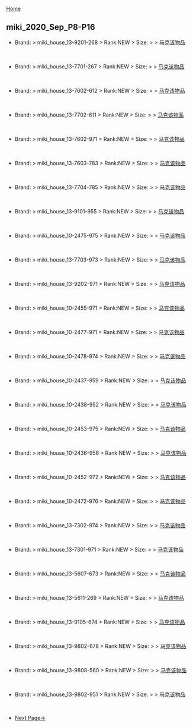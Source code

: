 [Home](../readme.md) 
## miki_2020_Sep_P8-P16
* Brand: > miki_house_13-9201-268 > Rank:NEW > Size: >  > [马克该物品](https://github.com/kuroei/buyer/issues/new?title=miki_house_13-9201-268&body=miki_house_13-9201-268%3Cbr%3E%3Cbr%3E%60&labels=miki_yahoo&code=%60)

<br>
* Brand: > miki_house_13-7701-267 > Rank:NEW > Size: >  > [马克该物品](https://github.com/kuroei/buyer/issues/new?title=miki_house_13-7701-267&body=miki_house_13-7701-267%3Cbr%3E%3Cbr%3E%60&labels=miki_yahoo&code=%60)

<br>
* Brand: > miki_house_13-7602-612 > Rank:NEW > Size: >  > [马克该物品](https://github.com/kuroei/buyer/issues/new?title=miki_house_13-7602-612&body=miki_house_13-7602-612%3Cbr%3E%3Cbr%3E%60&labels=miki_yahoo&code=%60)

<br>
* Brand: > miki_house_13-7702-611 > Rank:NEW > Size: >  > [马克该物品](https://github.com/kuroei/buyer/issues/new?title=miki_house_13-7702-611&body=miki_house_13-7702-611%3Cbr%3E%3Cbr%3E%60&labels=miki_yahoo&code=%60)

<br>
* Brand: > miki_house_13-7602-971 > Rank:NEW > Size: >  > [马克该物品](https://github.com/kuroei/buyer/issues/new?title=miki_house_13-7602-971&body=miki_house_13-7602-971%3Cbr%3E%3Cbr%3E%60&labels=miki_yahoo&code=%60)

<br>
* Brand: > miki_house_13-7603-783 > Rank:NEW > Size: >  > [马克该物品](https://github.com/kuroei/buyer/issues/new?title=miki_house_13-7603-783&body=miki_house_13-7603-783%3Cbr%3E%3Cbr%3E%60&labels=miki_yahoo&code=%60)

<br>
* Brand: > miki_house_13-7704-785 > Rank:NEW > Size: >  > [马克该物品](https://github.com/kuroei/buyer/issues/new?title=miki_house_13-7704-785&body=miki_house_13-7704-785%3Cbr%3E%3Cbr%3E%60&labels=miki_yahoo&code=%60)

<br>
* Brand: > miki_house_13-9101-955 > Rank:NEW > Size: >  > [马克该物品](https://github.com/kuroei/buyer/issues/new?title=miki_house_13-9101-955&body=miki_house_13-9101-955%3Cbr%3E%3Cbr%3E%60&labels=miki_yahoo&code=%60)

<br>
* Brand: > miki_house_10-2475-975 > Rank:NEW > Size: >  > [马克该物品](https://github.com/kuroei/buyer/issues/new?title=miki_house_10-2475-975&body=miki_house_10-2475-975%3Cbr%3E%3Cbr%3E%60&labels=miki_yahoo&code=%60)

<br>
* Brand: > miki_house_13-7703-973 > Rank:NEW > Size: >  > [马克该物品](https://github.com/kuroei/buyer/issues/new?title=miki_house_13-7703-973&body=miki_house_13-7703-973%3Cbr%3E%3Cbr%3E%60&labels=miki_yahoo&code=%60)

<br>
* Brand: > miki_house_13-9202-971 > Rank:NEW > Size: >  > [马克该物品](https://github.com/kuroei/buyer/issues/new?title=miki_house_13-9202-971&body=miki_house_13-9202-971%3Cbr%3E%3Cbr%3E%60&labels=miki_yahoo&code=%60)

<br>
* Brand: > miki_house_10-2455-971 > Rank:NEW > Size: >  > [马克该物品](https://github.com/kuroei/buyer/issues/new?title=miki_house_10-2455-971&body=miki_house_10-2455-971%3Cbr%3E%3Cbr%3E%60&labels=miki_yahoo&code=%60)

<br>
* Brand: > miki_house_10-2477-971 > Rank:NEW > Size: >  > [马克该物品](https://github.com/kuroei/buyer/issues/new?title=miki_house_10-2477-971&body=miki_house_10-2477-971%3Cbr%3E%3Cbr%3E%60&labels=miki_yahoo&code=%60)

<br>
* Brand: > miki_house_10-2478-974 > Rank:NEW > Size: >  > [马克该物品](https://github.com/kuroei/buyer/issues/new?title=miki_house_10-2478-974&body=miki_house_10-2478-974%3Cbr%3E%3Cbr%3E%60&labels=miki_yahoo&code=%60)

<br>
* Brand: > miki_house_10-2437-959 > Rank:NEW > Size: >  > [马克该物品](https://github.com/kuroei/buyer/issues/new?title=miki_house_10-2437-959&body=miki_house_10-2437-959%3Cbr%3E%3Cbr%3E%60&labels=miki_yahoo&code=%60)

<br>
* Brand: > miki_house_10-2438-952 > Rank:NEW > Size: >  > [马克该物品](https://github.com/kuroei/buyer/issues/new?title=miki_house_10-2438-952&body=miki_house_10-2438-952%3Cbr%3E%3Cbr%3E%60&labels=miki_yahoo&code=%60)

<br>
* Brand: > miki_house_10-2453-975 > Rank:NEW > Size: >  > [马克该物品](https://github.com/kuroei/buyer/issues/new?title=miki_house_10-2453-975&body=miki_house_10-2453-975%3Cbr%3E%3Cbr%3E%60&labels=miki_yahoo&code=%60)

<br>
* Brand: > miki_house_10-2436-956 > Rank:NEW > Size: >  > [马克该物品](https://github.com/kuroei/buyer/issues/new?title=miki_house_10-2436-956&body=miki_house_10-2436-956%3Cbr%3E%3Cbr%3E%60&labels=miki_yahoo&code=%60)

<br>
* Brand: > miki_house_10-2452-972 > Rank:NEW > Size: >  > [马克该物品](https://github.com/kuroei/buyer/issues/new?title=miki_house_10-2452-972&body=miki_house_10-2452-972%3Cbr%3E%3Cbr%3E%60&labels=miki_yahoo&code=%60)

<br>
* Brand: > miki_house_10-2472-976 > Rank:NEW > Size: >  > [马克该物品](https://github.com/kuroei/buyer/issues/new?title=miki_house_10-2472-976&body=miki_house_10-2472-976%3Cbr%3E%3Cbr%3E%60&labels=miki_yahoo&code=%60)

<br>
* Brand: > miki_house_13-7302-974 > Rank:NEW > Size: >  > [马克该物品](https://github.com/kuroei/buyer/issues/new?title=miki_house_13-7302-974&body=miki_house_13-7302-974%3Cbr%3E%3Cbr%3E%60&labels=miki_yahoo&code=%60)

<br>
* Brand: > miki_house_13-7301-971 > Rank:NEW > Size: >  > [马克该物品](https://github.com/kuroei/buyer/issues/new?title=miki_house_13-7301-971&body=miki_house_13-7301-971%3Cbr%3E%3Cbr%3E%60&labels=miki_yahoo&code=%60)

<br>
* Brand: > miki_house_13-5607-673 > Rank:NEW > Size: >  > [马克该物品](https://github.com/kuroei/buyer/issues/new?title=miki_house_13-5607-673&body=miki_house_13-5607-673%3Cbr%3E%3Cbr%3E%60&labels=miki_yahoo&code=%60)

<br>
* Brand: > miki_house_13-5611-269 > Rank:NEW > Size: >  > [马克该物品](https://github.com/kuroei/buyer/issues/new?title=miki_house_13-5611-269&body=miki_house_13-5611-269%3Cbr%3E%3Cbr%3E%60&labels=miki_yahoo&code=%60)

<br>
* Brand: > miki_house_13-9105-674 > Rank:NEW > Size: >  > [马克该物品](https://github.com/kuroei/buyer/issues/new?title=miki_house_13-9105-674&body=miki_house_13-9105-674%3Cbr%3E%3Cbr%3E%60&labels=miki_yahoo&code=%60)

<br>
* Brand: > miki_house_13-9802-678 > Rank:NEW > Size: >  > [马克该物品](https://github.com/kuroei/buyer/issues/new?title=miki_house_13-9802-678&body=miki_house_13-9802-678%3Cbr%3E%3Cbr%3E%60&labels=miki_yahoo&code=%60)

<br>
* Brand: > miki_house_13-9808-560 > Rank:NEW > Size: >  > [马克该物品](https://github.com/kuroei/buyer/issues/new?title=miki_house_13-9808-560&body=miki_house_13-9808-560%3Cbr%3E%3Cbr%3E%60&labels=miki_yahoo&code=%60)

<br>
* Brand: > miki_house_13-9802-951 > Rank:NEW > Size: >  > [马克该物品](https://github.com/kuroei/buyer/issues/new?title=miki_house_13-9802-951&body=miki_house_13-9802-951%3Cbr%3E%3Cbr%3E%60&labels=miki_yahoo&code=%60)

<br>
* [Next Page->](./miki_2020_Sep_P8-P16_2.md) 
